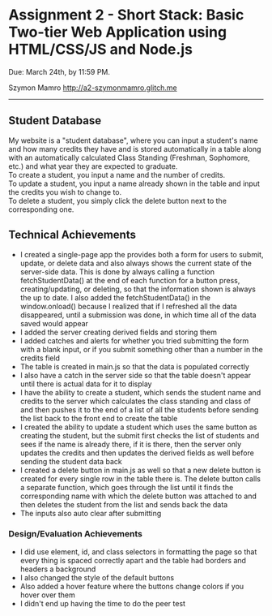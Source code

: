 Assignment 2 - Short Stack: Basic Two-tier Web Application using HTML/CSS/JS and Node.js  
===

Due: March 24th, by 11:59 PM.

Szymon Mamro
http://a2-szymonmamro.glitch.me

---

## Student Database
My website is a "student database", where you can input a student's name and how many credits they have and is stored 
automatically in a table along with an automatically calculated Class Standing (Freshman, Sophomore, etc.) and what 
year they are expected to graduate.<br>
To create a student, you input a name and the number of credits. <br>
To update a student, you input a name already shown in the table and input the credits you wish to change to. <br>
To delete a student, you simply click the delete button next to the corresponding one.

## Technical Achievements
- I created a single-page app the provides both a form for users to submit, update, or delete data and also always shows the current state of the server-side data. 
This is done by always calling a function fetchStudentData() at the end of each function for a button press, creating/updating, or deleting, so that the information shown is always the up to date.
I also added the fetchStudentData() in the window.onload() because I realized that if I refreshed all the data disappeared, until a submission was done, in which time all of the data saved would appear
- I added the server creating derived fields and storing them
- I added catches and alerts for whether you tried submitting the form with a blank input, or if you submit something other than a number in the credits field
- The table is created in main.js so that the data is populated correctly
- I also have a catch in the server side so that the table doesn't appear until there is actual data for it to display
- I have the ability to create a student, which sends the student name and credits to the server which calculates the class standing and class of and then pushes it to the end of a list of all the students
before sending the list back to the front end to create the table
- I created the ability to update a student which uses the same button as creating the student, but the submit first checks the list of students and sees if the name is already there, if it is there, 
then the server only updates the credits and then updates the derived fields as well before sending the student data back
- I created a delete button in main.js as well so that a new delete button is created for every single row in the table there is. The delete button calls a separate function, which goes through the list until it finds
the corresponding name with which the delete button was attached to and then deletes the student from the list and sends back the data
- The inputs also auto clear after submitting

### Design/Evaluation Achievements
- I did use element, id, and class selectors in formatting the page so that every thing is spaced correctly apart and the table had borders and headers a background
- I also changed the style of the default buttons
- Also added a hover feature where the buttons change colors if you hover over them
- I didn't end up having the time to do the peer test
